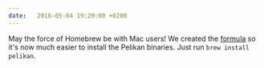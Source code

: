 ```yaml
---
date:   2016-05-04 19:20:00 +0200
---
```

May the force of Homebrew be with Mac users! We created the [formula](https://github.com/Homebrew/homebrew-core/blob/master/Formula/pelikan.rb) so it's now much easier to install the Pelikan binaries. Just run `brew install pelikan`.
